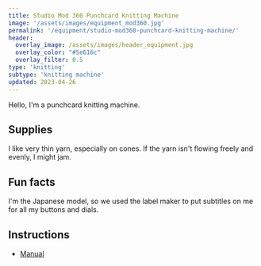 ```yaml
---
title: Studio Mod 360 Punchcard Knitting Machine
image: '/assets/images/equipment_mod360.jpg'
permalink: '/equipment/studio-mod360-punchcard-knitting-machine/'
header:
  overlay_image: /assets/images/header_equipment.jpg
  overlay_color: "#5e616c"
  overlay_filter: 0.5
type: 'knitting'
subtype: 'knitting machine'
updated: 2023-04-26
---
```


Hello, I'm a punchcard knitting machine.

## Supplies
I like very thin yarn, especially on cones. If the yarn isn't flowing freely and evenly, I might jam.


## Fun facts
I'm the Japanese model, so we used the label maker to put subtitles on me for all my buttons and dials.


## Instructions

* [Manual](https://mkmanuals.com/knitmaster-360-260-operation-knitting-machine-manual.html)
